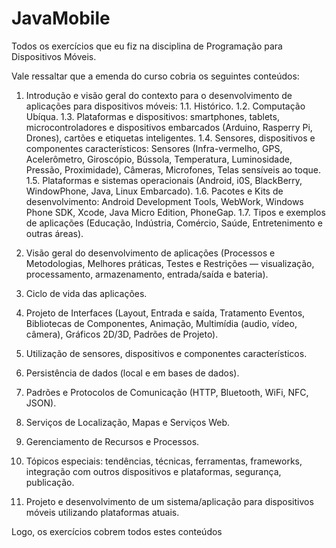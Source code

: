 # JavaMobile

Todos os exercícios que eu fiz na disciplina de Programação para Dispositivos Móveis.

Vale ressaltar que a emenda do curso cobria os seguintes conteúdos:

1. Introdução e visão geral do contexto para o desenvolvimento de aplicações para dispositivos móveis:
  1.1. Histórico.
  1.2. Computação Ubíqua.
  1.3. Plataformas e dispositivos: smartphones, tablets, microcontroladores e dispositivos embarcados (Arduino,
  Rasperry Pi, Drones), cartões e etiquetas inteligentes.
  1.4. Sensores, dispositivos e componentes característicos: Sensores (Infra-vermelho, GPS, Acelerômetro,
  Giroscópio, Bússola, Temperatura, Luminosidade, Pressão, Proximidade), Câmeras, Microfones, Telas sensíveis ao
  toque.
  1.5. Plataformas e sistemas operacionais (Android, i0S, BlackBerry, WindowPhone, Java, Linux Embarcado).
  1.6. Pacotes e Kits de desenvolvimento: Android Development Tools, WebWork, Windows Phone SDK, Xcode, Java
  Micro Edition, PhoneGap.
  1.7. Tipos e exemplos de aplicações (Educação, Indústria, Comércio, Saúde, Entretenimento e outras áreas).

2. Visão geral do desenvolvimento de aplicações (Processos e Metodologias, Melhores práticas, Testes e Restrições
— visualização, processamento, armazenamento, entrada/saída e bateria).

3. Ciclo de vida das aplicações.

4. Projeto de Interfaces (Layout, Entrada e saída, Tratamento Eventos, Bibliotecas de Componentes, Animação,
Multimídia (audio, vídeo, câmera), Gráficos 2D/3D, Padrões de Projeto).

5. Utilização de sensores, dispositivos e componentes característicos.

6. Persistência de dados (local e em bases de dados).

7. Padrões e Protocolos de Comunicação (HTTP, Bluetooth, WiFi, NFC, JSON).

8. Serviços de Localização, Mapas e Serviços Web.

9. Gerenciamento de Recursos e Processos.

10. Tópicos especiais: tendências, técnicas, ferramentas, frameworks, integração com outros dispositivos e
plataformas, segurança, publicação.

11. Projeto e desenvolvimento de um sistema/aplicação para dispositivos móveis utilizando plataformas atuais.

Logo, os exercícios cobrem todos estes conteúdos

